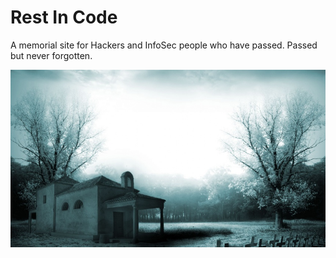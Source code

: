 # Rest In Code

A memorial site for Hackers and InfoSec people who have passed. Passed but never forgotten.

![](/images/bg.jpg)
